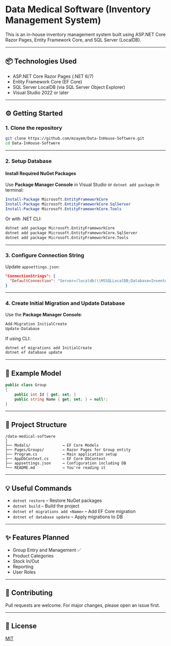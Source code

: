 # Data Medical Software (Inventory Management System)

This is an in-house inventory management system built using ASP.NET Core Razor Pages, Entity Framework Core, and SQL Server (LocalDB).

---

## 📦 Technologies Used

- ASP.NET Core Razor Pages (.NET 6/7)
- Entity Framework Core (EF Core)
- SQL Server LocalDB (via SQL Server Object Explorer)
- Visual Studio 2022 or later

---

## ⚙️ Getting Started

### 1. Clone the repository

```bash
git clone https://github.com/mzayem/Data-InHouse-Softwere.git
cd Data-InHouse-Softwere
```

---

### 2. Setup Database

#### Install Required NuGet Packages

Use **Package Manager Console** in Visual Studio or `dotnet add package` in terminal:

```powershell
Install-Package Microsoft.EntityFrameworkCore
Install-Package Microsoft.EntityFrameworkCore.SqlServer
Install-Package Microsoft.EntityFrameworkCore.Tools
```

Or with .NET CLI:

```bash
dotnet add package Microsoft.EntityFrameworkCore
dotnet add package Microsoft.EntityFrameworkCore.SqlServer
dotnet add package Microsoft.EntityFrameworkCore.Tools
```

---

### 3. Configure Connection String

Update `appsettings.json`:

```json
"ConnectionStrings": {
  "DefaultConnection": "Server=(localdb)\\MSSQLLocalDB;Database=InventoryDb;Trusted_Connection=True;"
}
```

---

### 4. Create Initial Migration and Update Database

Use the **Package Manager Console**:

```powershell
Add-Migration InitialCreate
Update-Database
```

If using CLI:

```bash
dotnet ef migrations add InitialCreate
dotnet ef database update
```

---

## 🧾 Example Model

```csharp
public class Group
{
    public int Id { get; set; }
    public string Name { get; set; } = null!;
}
```

---

## 🔧 Project Structure

```
/data-medical-softwere
│
├── Modals/              → EF Core Models
├── Pages/Groups/        → Razor Pages for Group entity
├── Program.cs           → Main application setup
├── AppDbContext.cs      → EF Core DbContext
├── appsettings.json     → Configuration including DB
└── README.md            → You're reading it
```

---

## 💡 Useful Commands

- `dotnet restore` – Restore NuGet packages
- `dotnet build` – Build the project
- `dotnet ef migrations add <Name>` – Add EF Core migration
- `dotnet ef database update` – Apply migrations to DB

---

## ✨ Features Planned

- Group Entry and Management ✅
- Product Categories
- Stock In/Out
- Reporting
- User Roles

---

## 🤝 Contributing

Pull requests are welcome. For major changes, please open an issue first.

---

## 📄 License

[MIT](https://github.com/mzayem/data-medical-softwere/blob/master/LICENSE)
